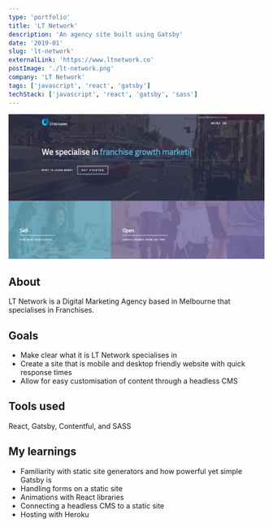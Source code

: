 ```yaml
---
type: 'portfolio'
title: 'LT Network'
description: 'An agency site built using Gatsby'
date: '2019-01'
slug: 'lt-network'
externalLink: 'https://www.ltnetwork.co'
postImage: './lt-network.png'
company: 'LT Network'
tags: ['javascript', 'react', 'gatsby']
techStack: ['javascript', 'react', 'gatsby', 'sass']
---
```


![LT Network Website](./lt-network.png 'LT Network Website')[]()

## About

LT Network is a Digital Marketing Agency based in Melbourne that specialises in Franchises.

## Goals

- Make clear what it is LT Network specialises in
- Create a site that is mobile and desktop friendly website with quick response times
- Allow for easy customisation of content through a headless CMS

## Tools used

React, Gatsby, Contentful, and SASS

## My learnings

- Familiarity with static site generators and how powerful yet simple Gatsby is
- Handling forms on a static site
- Animations with React libraries
- Connecting a headless CMS to a static site
- Hosting with Heroku
